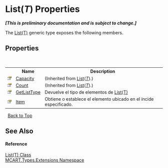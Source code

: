 # List(*T*) Properties
 _**\[This is preliminary documentation and is subject to change.\]**_

The <a href="e472f890-0d94-e75b-9f29-f49cc04a830f">List(T)</a> generic type exposes the following members.


## Properties
&nbsp;<table><tr><th></th><th>Name</th><th>Description</th></tr><tr><td>![Public property](media/pubproperty.gif "Public property")</td><td><a href="http://msdn2.microsoft.com/es-es/library/y52x03h2" target="_blank">Capacity</a></td><td> (Inherited from <a href="http://msdn2.microsoft.com/es-es/library/6sh2ey19" target="_blank">List</a>(<a href="e472f890-0d94-e75b-9f29-f49cc04a830f">*T*</a>).)</td></tr><tr><td>![Public property](media/pubproperty.gif "Public property")</td><td><a href="http://msdn2.microsoft.com/es-es/library/27b47ht3" target="_blank">Count</a></td><td> (Inherited from <a href="http://msdn2.microsoft.com/es-es/library/6sh2ey19" target="_blank">List</a>(<a href="e472f890-0d94-e75b-9f29-f49cc04a830f">*T*</a>).)</td></tr><tr><td>![Public property](media/pubproperty.gif "Public property")</td><td><a href="e388c253-f382-f112-4386-41e075a698e8">GetListType</a></td><td>
Devuelve el tipo de elementos de <a href="e472f890-0d94-e75b-9f29-f49cc04a830f">List(T)</a></td></tr><tr><td>![Public property](media/pubproperty.gif "Public property")</td><td><a href="eed73423-1ce0-cecf-ce72-89393bdbddf3">Item</a></td><td>
Obtiene o establece el elemento ubicado en el íncide especificado.</td></tr></table>&nbsp;
<a href="#list(*t*)-properties">Back to Top</a>

## See Also


#### Reference
<a href="e472f890-0d94-e75b-9f29-f49cc04a830f">List(T) Class</a><br /><a href="a8e71047-44e0-7000-43f0-67a6f5b9758c">MCART.Types.Extensions Namespace</a><br />